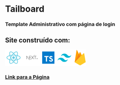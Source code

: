 # Tailboard
### Template Administrativo com página de login

## Site construído com:
<div>
<img src="/public/techs.png">
</div>

### [Link para a Página](https://tailboard.vercel.app/Authentication "Tailboard")
